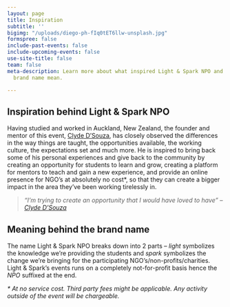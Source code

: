 ```yaml
---
layout: page
title: Inspiration
subtitle: ''
bigimg: "/uploads/diego-ph-fIq0tET6llw-unsplash.jpg"
formspree: false
include-past-events: false
include-upcoming-events: false
use-site-title: false
team: false
meta-description: Learn more about what inspired Light & Spark NPO and what does the
  brand name mean.

---
```

## Inspiration behind Light & Spark NPO

Having studied and worked in Auckland, New Zealand, the founder and mentor of this event, [Clyde D’Souza](https://clydedsouza.net/), has closely observed the differences in the way things are taught, the opportunities available, the working culture, the expectations set and much more. He is inspired to bring back some of his personal experiences and give back to the community by creating an opportunity for students to learn and grow, creating a platform for mentors to teach and gain a new experience, and provide an online presence for NGO’s at absolutely no cost*, so that they can create a bigger impact in the area they’ve been working tirelessly in.

> _“I’m trying to create an opportunity that I would have loved to have” –_ [_Clyde D’Souza_](https://clydedsouza.net/)

## Meaning behind the brand name

The name Light & Spark NPO breaks down into 2 parts – _light_ symbolizes the knowledge we’re providing the students and _spark_ symbolizes the change we’re bringing for the participating NGO’s/non-profits/charities. Light & Spark’s events runs on a completely not-for-profit basis hence the _NPO_ suffixed at the end.

_* At no service cost. Third party fees might be applicable. Any activity outside of the event will be chargeable._